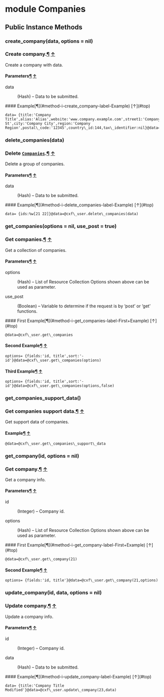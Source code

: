 # module Companies [](#module-Companies) [](#top)
 ## Public Instance Methods
 ### create_company(data, options = nil) [](#method-i-create_company)
 ### Create company.[¶](#method-i-create_company-label-Create+company.) [↑](#top)

Create a company with data.

#### Parameters[¶](#method-i-create_company-label-Parameters) [↑](#top)
<dl class="rdoc-list note-list">
<dt>data
</dt>
<dd>
<p>(Hash) – Data to be submitted.</p>
</dd>
</dl>
#### Example[¶](#method-i-create_company-label-Example) [↑](#top)

```
data= {title:'Company Title',alias:'Alias',website:'www.company.example.com',street1:'Company St',city:'Company City',region:'Company Region',postal\_code:'12345',country\_id:144,tax\_identifier:nil}@data=@cxf\_user.create\_company(data)
```
 ### delete_companies(data) [](#method-i-delete_companies)
 ### Delete [`Companies`](Companies.html).[¶](#method-i-delete_companies-label-Delete+Companies.) [↑](#top)

Delete a group of companies.

#### Parameters[¶](#method-i-delete_companies-label-Parameters) [↑](#top)
<dl class="rdoc-list note-list">
<dt>data
</dt>
<dd>
<p>(Hash) – Data to be submitted.</p>
</dd>
</dl>
#### Example[¶](#method-i-delete_companies-label-Example) [↑](#top)

```
data= {ids:%w[21 22]}@data=@cxf\_user.delete\_companies(data)
```
 ### get_companies(options = nil, use_post = true) [](#method-i-get_companies)
 ### Get companies.[¶](#method-i-get_companies-label-Get+companies.) [↑](#top)

Get a collection of companies.

#### Parameters[¶](#method-i-get_companies-label-Parameters) [↑](#top)
<dl class="rdoc-list note-list">
<dt>options
</dt>
<dd>
<p>(Hash) – List of Resource Collection Options shown above can be used as parameter.</p>
</dd>
<dt>use_post
</dt>
<dd>
<p>(Boolean) – Variable to determine if the request is by ‘post’ or ‘get’ functions.</p>
</dd>
</dl>
#### First Example[¶](#method-i-get_companies-label-First+Example) [↑](#top)

```
@data=@cxf\_user.get\_companies
```

#### Second Example[¶](#method-i-get_companies-label-Second+Example) [↑](#top)

```
options= {fields:'id, title',sort:'-id'}@data=@cxf\_user.get\_companies(options)
```

#### Third Example[¶](#method-i-get_companies-label-Third+Example) [↑](#top)

```
options= {fields:'id, title',sort:'-id'}@data=@cxf\_user.get\_companies(options,false)
```
 ### get_companies_support_data() [](#method-i-get_companies_support_data)
 ### Get companies support data.[¶](#method-i-get_companies_support_data-label-Get+companies+support+data.) [↑](#top)

Get support data of companies.

#### Example[¶](#method-i-get_companies_support_data-label-Example) [↑](#top)

```
@data=@cxf\_user.get\_companies\_support\_data
```
 ### get_company(id, options = nil) [](#method-i-get_company)
 ### Get company.[¶](#method-i-get_company-label-Get+company.) [↑](#top)

Get a company info.

#### Parameters[¶](#method-i-get_company-label-Parameters) [↑](#top)
<dl class="rdoc-list note-list">
<dt>id
</dt>
<dd>
<p>(Integer) – Company id.</p>
</dd>
<dt>options
</dt>
<dd>
<p>(Hash) – List of Resource Collection Options shown above can be used as parameter.</p>
</dd>
</dl>
#### First Example[¶](#method-i-get_company-label-First+Example) [↑](#top)

```
@data=@cxf\_user.get\_company(21)
```

#### Second Example[¶](#method-i-get_company-label-Second+Example) [↑](#top)

```
options= {fields:'id, title'}@data=@cxf\_user.get\_company(21,options)
```
 ### update_company(id, data, options = nil) [](#method-i-update_company)
 ### Update company.[¶](#method-i-update_company-label-Update+company.) [↑](#top)

Update a company info.

#### Parameters[¶](#method-i-update_company-label-Parameters) [↑](#top)
<dl class="rdoc-list note-list">
<dt>id
</dt>
<dd>
<p>(Integer) – Company id.</p>
</dd>
<dt>data
</dt>
<dd>
<p>(Hash) – Data to be submitted.</p>
</dd>
</dl>
#### Example[¶](#method-i-update_company-label-Example) [↑](#top)

```
data= {title:'Company Title Modified'}@data=@cxf\_user.update\_company(23,data)
```
 